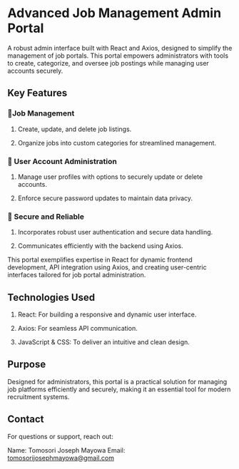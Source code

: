 # Advanced Job Management Admin Portal

A robust admin interface built with React and Axios, designed to simplify the management of job portals. This portal empowers administrators with tools to create, categorize, and oversee job postings while managing user accounts securely.

## Key Features



### 🔹Job Management

1. Create, update, and delete job listings.

2. Organize jobs into custom categories for streamlined management.



### 🔹 User Account Administration

1. Manage user profiles with options to securely update or delete accounts.

2. Enforce secure password updates to maintain data privacy.

### 🔹 Secure and Reliable

1. Incorporates robust user authentication and secure data handling.

2. Communicates efficiently with the backend using Axios.

This portal exemplifies expertise in React for dynamic frontend development, API integration using Axios, and creating user-centric interfaces tailored for job portal administration.

## Technologies Used

1. React: For building a responsive and dynamic user interface.

2. Axios: For seamless API communication.

3. JavaScript & CSS: To deliver an intuitive and clean design.

## Purpose

Designed for administrators, this portal is a practical solution for managing job platforms efficiently and securely, making it an essential tool for modern recruitment systems.

## Contact
For questions or support, reach out:

Name: Tomosori Joseph Mayowa
Email: tomosorijosephmayowa@gmail.com